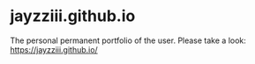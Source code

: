 # jayzziii.github.io

The personal permanent portfolio of the user.
Please take a look:
https://jayzziii.github.io/
